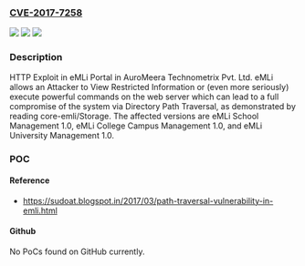 ### [CVE-2017-7258](https://cve.mitre.org/cgi-bin/cvename.cgi?name=CVE-2017-7258)
![](https://img.shields.io/static/v1?label=Product&message=n%2Fa&color=blue)
![](https://img.shields.io/static/v1?label=Version&message=n%2Fa&color=blue)
![](https://img.shields.io/static/v1?label=Vulnerability&message=n%2Fa&color=brighgreen)

### Description

HTTP Exploit in eMLi Portal in AuroMeera Technometrix Pvt. Ltd. eMLi allows an Attacker to View Restricted Information or (even more seriously) execute powerful commands on the web server which can lead to a full compromise of the system via Directory Path Traversal, as demonstrated by reading core-emli/Storage. The affected versions are eMLi School Management 1.0, eMLi College Campus Management 1.0, and eMLi University Management 1.0.

### POC

#### Reference
- https://sudoat.blogspot.in/2017/03/path-traversal-vulnerability-in-emli.html

#### Github
No PoCs found on GitHub currently.

